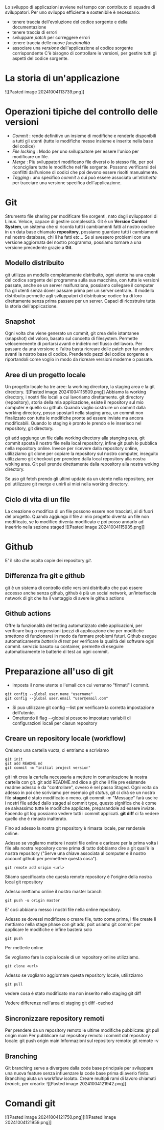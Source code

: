 Lo sviluppo di applicazioni avviene nel tempo con contributo di squadre di sviluppatori.
Per uno sviluppo efficiente e sostenibile è necessario:
- tenere traccia dell'evoluzione del codice sorgente e della documentazione
- tenere traccia di errori
- sviluppare *patch* per correggere errori
- tenere traccia delle nuove *funzionalità*
- associare una *versione* dell'applicazione al codice sorgente corrispondente
C'è bisogno di controllare le versioni, per gestire tutti gli aspetti del codice sorgente.

# La storia di un'applicazione
![[Pasted image 20241004113739.png]]

# Operazioni tipiche del controllo delle versioni
- *Commit* : rende definitivo un insieme di modifiche e renderle disponibili a tutti gli utenti (tutte le modifiche messe insieme e inserite nella base del codice)
- *File locking* : Modo per uno sviluppatore per essere l'unico per modificare un file.
- *Merge* : Più sviluppatori modificano file diversi o lo stesso file, per poi riconcigliare tutte le modifiche nel file sorgente. Possono verificarsi dei conflitti dall'unione di codici che poi devono essere risolti manualmente.
- *Tagging* : uno specifico *commit* a cui può essere associato un'*etichetta* per tracciare una versione specifica dell'applicazione.


# Git
Strumento file sharing per modificare file sorgenti, nato dagli sviluppatori di Linux. Veloce, capace di gestire complessità.
Git è un **Version Control System**, un sistema che si ricorda tutti i cambiamenti fatti al nostro codice in un data base chiamato **repository**, possiamo guardare tutti i cambiamenti nel nostro database, chi li ha fatti etc...
Se si avessero problemi con una versione aggiornata del nostro programma, possiamo tornare a una versione precedente grazie a **Git**.

## Modello distribuito
git utilizza un modello completamente distribuito, ogni utente ha una copia del codice sorgente del programma sulla sua macchina, con tutte le versioni passate, anche se un server malfunziona, possiamo collegare il computer fra gli utenti senza dover passare prima per un server centrale..
Il modello distribuito permette agli sviluppatori di distribuirse codice fra di loro direttamente senza prima passare per un server. Capaci di ricostruire tutta la storia dell'applicazione.

## Snapshot
Ogni volta che viene generato un commit, git crea delle istantanee (snapshot) del valoro, basato sul concetto di filesystem. Permette velocemenente di portarsi avanti e indietro nel flusso del lavoro. Per passare da una versione o l'altra basta ricreare delle patch per far andare avanti la nostro base di codice. Prendendo pezzi del codice sorgente e riportandoli come voglio in modo da ricreare versioni moderne o passate.


## Aree di un progetto locale
Un progetto locale ha tre aree: la working directory, la staging area e la git directory.
![[Pasted image 20241004115509.png]]
Abbiamo la working directory, i nostri file locali a cui lavoriamo direttamente.
git directory (repository), storia della mia applicazione, esiste il repository sul mio computer e quello su github.
Quando voglio costruire un commit dalla working directory, posso spostarli nella staging area, un commit non finalizzato con tutte le modifiche pronte ad essere inviate ma ancora modificabili. Quando lo staging è pronto le prendo e le inserisco nel repository, git directory.

git add aggiunge un file dalla working directory alla stanging area, git commit sposta il nostro file nella local repository, infine git push lo pubblica nella repository online.
Invece per ricevere dalla repository online, utilizziamo git clone per copiare la repository sul nostro computer, inseguito utilizziamo git checkout per prendere dalla local repository alla nostra woking area.
Git pull prende direttamente dalla repository alla nostra woking directory.


Se uso git fetch prendo gli ultimi update da un utente nella repository, per poi utilizzare git merge e unirli ai miei nella working directory.








## Ciclo di vita di un file

La creazione o modifica di un file possono essere non tracciati, al di fuori del progetto. Quando aggiungo il file al mio progetto diventa un file non modificato, se lo modifico diventa modificato e poi posso andarlo ad inserirlo nella sezione staged
![[Pasted image 20241004115935.png]]



# Github
E' il sito che ospita copie dei repository *git*.
## Differenza fra git e github
git è un sistema di controllo delle versioni distribuito che può essere accesso anche senza github, github è più un social network, un'interfaccia network di git che ha il vantaggio di avere le github actions


## Github actions
Offre la funzionalità del testing automatizzato delle applicazioni, per verificare bug o regressioni (pezzi di applicazione che per modifiche smettono di funzionare) in modo da fermare problemi futuri.
Github esegue automaticamente *batterie di test* per verificare la qualità del software ogni commit.
servizio basato su container, permette di eseguire automaticamente le batterie di test ad ogni commit.


# Preparazione all'uso di git

- Imposta il nome utente e l'email con cui verranno "firmati" i commit.
```
git config --global user.name "username"
git config --global user.email "user@email.com"
```
- Si puo utilizzare git config --list per verificare la corretta impostazione dell'utente.
- Omettendo il flag --global si possono impostare variabili di configurazioni locali per ciasun repository

## Creare un repository locale (workflow)

Creiamo una cartella vuota, ci entriamo e scriviamo
```
git init
git add README.md
git commit -m "initial project version"
```
git init crea la cartella necessaria a mettere in comunicazione la nostra cartella con git.
git add README.md dice a git che il file pre esistende readme adesso è da "controllare", ovvero è nel passo Staged. Ogni volta da adesso in poi che scriviamo per esempio *git status*, git ci dirà se un nostro file **staged** è stato modificato o meno.
git commit -m "Message" farà uscire i nostri file added dallo staged al commit type, questo significa che è come se salvassimo tutte le modifiche applicate, preparandole ad essere inviate.
Facendo git log possiamo vedere tutti i commit applicati.
**git diff** ci fa vedere quello che è rimasto inalterato.


Fino ad adesso la nostra git repository è rimasta locale, per renderale online:

Adesso se vogliamo mettere i nostri file online e caricare per la prima volta i file alla nostra repository come prima di tutto dobbiamo dire a git qual'è la nostra repository ("Serve una chiave associata al computer e il nostro account github per permettere questa cosa").

```
git remote add origin <url>
```

Stiamo specificanto che questa remote repository è l'origine della nostra local git repository

Adesso mettiamo online il nostro master branch

```
git push -u origin master
```

E' così abbiamo messo i nostri file nella online repository.

Adesso se dovessi modificare o creare file, tutto come prima, i file create li mettiamo nella stage phase con git add, poit usiamo git commit per applicare le modifiche e infine basterà solo

```
git push 
```

Per metterle online

Se vogliamo fare la copia locale di un repository online utilizziamo.
```
git clone <url>
```
Adesso se vogliamo aggiornare questa repository locale, utilizziamo

```
git pull
```


vedere cosa è stato modificato ma non inserito nello staging
	git diff

Vedere differenze nell'area di staging
	git diff -cached


## Sincronizzare repository remoti

Per prendere da un repository remoto le ultime modifiche pubblicate:
	git pull origin main
Per pubblicare sul repository remoto i commit dal repository locale:
	git push origin main
Informazioni sul repository remoto:
	git remote -v


## Branching
Git branching serve a divergere dalla code base principale per sviluppare una nuova feature senza influenzare la code base prima di averlo finito. Branching aiuta un workflow isolato.
Creare multipli rami di lavoro chiamati *branch*, per crearlo:
![[Pasted image 20241004121942.png]]


# Comandi git

![[Pasted image 20241004121750.png]]![[Pasted image 20241004121959.png]]